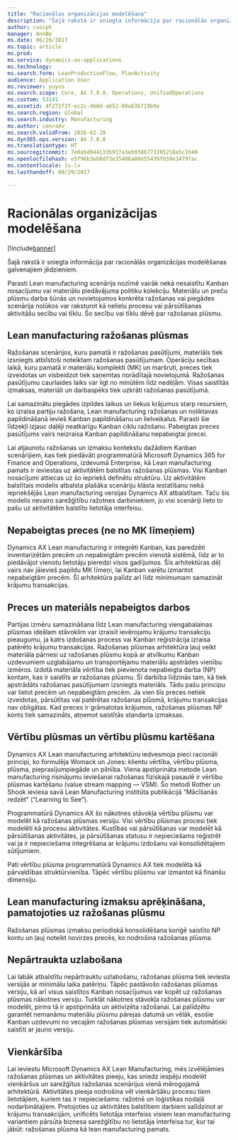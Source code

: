 ```yaml
---
title: "Racionālas organizācijas modelēšana"
description: "Šajā rakstā ir sniegta informācija par racionālās organizācijas modelēšanas galvenajiem jēdzieniem."
author: cvocph
manager: AnnBe
ms.date: 06/20/2017
ms.topic: article
ms.prod: 
ms.service: dynamics-ax-applications
ms.technology: 
ms.search.form: LeanProductionFlow, PlanActivity
audience: Application User
ms.reviewer: yuyus
ms.search.scope: Core, AX 7.0.0, Operations, UnifiedOperations
ms.custom: 53141
ms.assetid: 4f272f2f-ec2c-4b0d-a652-00a63b719b9e
ms.search.region: Global
ms.search.industry: Manufacturing
ms.author: conradv
ms.search.validFrom: 2016-02-28
ms.dyn365.ops.version: AX 7.0.0
ms.translationtype: HT
ms.sourcegitcommit: 7e0a5d044133b917a3eb9386773205218e5c1b40
ms.openlocfilehash: e5f96b3eb0df3e35486a08e55439fb59e3479fac
ms.contentlocale: lv-lv
ms.lasthandoff: 09/29/2017

---
```


# <a name="modeling-a-lean-organization"></a>Racionālas organizācijas modelēšana

[!include[banner](../includes/banner.md)]


Šajā rakstā ir sniegta informācija par racionālās organizācijas modelēšanas galvenajiem jēdzieniem. 

Parasti Lean manufacturing scenārijs nozīmē vairāk nekā nesaistītu Kanban nosacījumu vai materiālu piedāvājuma politiku kolekciju. Materiālu un preču plūsmu darba šūnās un novietojumos konkrēta ražošanas vai piegādes scenārija nolūkos var raksturot kā nelielu procesu vai pārsūtīšanas aktivitāšu secību vai tīklu. Šo secību vai tīklu dēvē par ražošanas plūsmu.

## <a name="production-flows-in-lean-manufacturing"></a>Lean manufacturing ražošanas plūsmas
Ražošanas scenārijos, kuru pamatā ir ražošanas pasūtījumi, materiāls tiek izsniegts atbilstoši noteiktam ražošanas pasūtījumam. Operāciju secības laikā, kuru pamatā ir materiālu komplekti (MK) un maršruti, preces tiek izveidotas un visbeidzot tiek saņemtas norādītajā novietojumā. Ražošanas pasūtījumu caurlaides laiks var ilgt no minūtēm līdz nedēļām. Visas saistītās izmaksas, materiāli un darbaspēks tiek uzkrāti ražošanas pasūtījumā. 

Lai samazinātu piegādes izpildes laikus un liekus krājumus starp resursiem, ko izraisa partiju ražošana, Lean manufacturing ražošanas un noliktavas papildināšanā ievieš Kanban papildināšanu un lielveikalus. Parasti šie līdzekļi izjauc daļēji neatkarīgu Kanban ciklu ražošanu. Pabeigtas preces pasūtījums vairs neizraisa Kanban papildināšanu nepabeigtai precei. 

Lai atjaunotu ražošanas un izmaksu kontekstu dažādiem Kanban scenārijiem, kas tiek piedāvāti programmatūrā Microsoft Dynamics 365 for Finance and Operations, izdevumā Enterprise, kā Lean manufacturing pamats ir ieviestas uz aktivitātēm balstītas ražošanas plūsmas. Visi Kanban nosacījumi attiecas uz šo iepriekš definētu struktūru. Uz aktivitātēm balstītais modelis atbalsta plašāka scenāriju klāsta iestatīšanu nekā iepriekšējās Lean manufacturing versijas Dynamics AX atbalstītam. Taču šis modelis nevairo sarežģītību ražotnes darbiniekiem, jo visi scenāriji lieto to pašu uz aktivitātēm balstīto lietotāja interfeisu.

## <a name="semi-finished-products-non-bom-levels"></a>Nepabeigtas preces (ne no MK līmeņiem)
Dynamics AX Lean manufacturing ir integrēti Kanban, kas paredzēti inventarizētām precēm un nepabeigtām precēm vienotā sistēmā, līdz ar to piedāvājot vienotu lietotāju pieredzi visos gadījumos. Šīs arhitektūras dēļ vairs nav jāievieš papildu MK līmeņi, lai Kanban varētu izmantot nepabeigtām precēm. Šī arhitektūra palīdz arī līdz minimumam samazināt krājumu transakcijas.

## <a name="products-and-material-in-work-in-progress"></a>Preces un materiāls nepabeigtos darbos
Partijas izmēru samazināšana līdz Lean manufacturing viengabalainas plūsmas ideālam stāvoklim var izraisīt ievērojamu krājumu transakciju pieaugumu, ja katrs izdošanas process vai Kanban reģistrācija izraisa patērēto krājumu transakcijas. Ražošanas plūsmas arhitektūra ļauj veikt materiāla pārnesi uz ražošanas plūsmu kopā ar atvilkumu Kanban uzdevumiem uzglabājamu un transportējamu materiālu apstrādes vienību izmēros. Izdotā materiāla vērtība tiek pievienota nepabeigta darba (NP) kontam, kas ir saistīts ar ražošanas plūsmu. Šī darbība līdzinās tam, kā tiek apstrādāts ražošanas pasūtījumam izsniegts materiāls. Tādu pašu principu var lietot precēm un nepabeigtām precēm. Ja vien šīs preces netiek izveidotas, pārsūtītas vai patērētas ražošanas plūsmā, krājumu transakcijas nav obligātas. Kad preces ir grāmatotas krājumos, ražošanas plūsmas NP konts tiek samazināts, atņemot saistītās standarta izmaksas.

## <a name="value-streams-and-value-stream-mapping"></a>Vērtību plūsmas un vērtību plūsmu kartēšana
Dynamics AX Lean manufacturing arhitektūru iedvesmoja pieci racionāli principi, ko formulēja Womack un Jones: klientu vērtība, vērtību plūsma, plūsma, pieprasījumpiegāde un pilnība. Viena apstiprināta metode Lean manufacturing risinājumu ieviešanai ražošanas fiziskajā pasaulē ir vērtību plūsmas kartēšanu (value stream mapping — VSM). Šo metodi Rother un Shook ieviesa savā Lean Manufacturing institūta publikācijā “Mācīšanās redzēt” (“Learning to See”). 

Programmatūrā Dynamics AX šo nākotnes stāvokļa vērtību plūsmu var modelēt kā ražošanas plūsmas versiju. Visi vērtību plūsmas procesi tiek modelēti kā procesu aktivitātes. Kustības vai pārsūtīšanas var modelēt kā pārsūtīšanas aktivitātes, ja pārsūtīšanas statusu ir nepieciešams reģistrēt vai ja ir nepieciešama integrēšana ar krājumu izdošanu vai konsolidētajiem sūtījumiem. 

Pati vērtību plūsma programmatūrā Dynamics AX tiek modelēta kā pārvaldības struktūrvienība. Tāpēc vērtību plūsmu var izmantot kā finanšu dimensiju.

## <a name="costing-for-lean-manufacturing-based-on-the-production-flow"></a>Lean manufacturing izmaksu aprēķināšana, pamatojoties uz ražošanas plūsmu
Ražošanas plūsmas izmaksu periodiskā konsolidēšana koriģē saistīto NP kontu un ļauj noteikt novirzes precēs, ko nodrošina ražošanas plūsma.

## <a name="continuous-improvement"></a>Nepārtraukta uzlabošana
Lai labāk atbalstītu nepārtrauktu uzlabošanu, ražošanas plūsma tiek ieviesta versijās ar minimālu laika patēriņu. Tāpēc pastāvošo ražošanas plūsmas versiju, kā arī visus saistītos Kanban nosacījumus var kopēt uz ražošanas plūsmas nākotnes versiju. Turklāt nākotnes stāvokļa ražošanas plūsmu var modelēt, pirms tā ir apstiprināta un aktivizēta ražošanai. Lai palīdzētu garantēt nemanāmu materiālu plūsmu pārejas datumā un vēlāk, esošie Kanban uzdevumi no vecajām ražošanas plūsmas versijām tiek automātiski saistīti ar jauno versiju.

## <a name="simplicity"></a>Vienkāršība
Lai ieviestu Microsoft Dynamics AX Lean Manufacturing, mēs izvēlējāmies ražošanas plūsmas un aktivitātes pieeju, kas sniedz iespēju modelēt vienkāršus un sarežģītus ražošanas scenārijus vienā mērogojamā arhitektūrā. Aktivitātes pieeja nodrošina vēl vienkāršāku procesu tiem lietotājiem, kuriem tas ir nepieciešams: ražotnē un loģistikas nodaļā nodarbinātajiem. Pretojoties uz aktivitātes balstītiem darbiem salīdzinot ar krājumu transakcijām, unificēts lietotāja interfeiss visiem lean manufacturing variantiem pārsūta biznesa sarežģītību no lietotāja interfeisa tur, kur tai jābūt: ražošanas plūsma kā lean manufacturing pamats.




